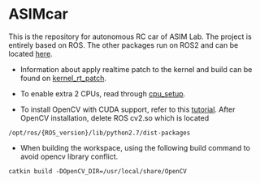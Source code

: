 # ASIMcar
This is the repository for autonomous RC car of ASIM Lab. The project is entirely based on ROS. The other packages run on ROS2 and can be located [here](https://github.com/xihuiwu/ASIMcar-ROS2).

* Information about apply realtime patch to the kernel and build can be found on [kernel_rt_patch](https://github.com/xihuiwu/ASIMcar/blob/master/docs/JetsonTX2_setup/kernel_rt_patch.md).

* To enable extra 2 CPUs, read through [cpu_setup](https://github.com/xihuiwu/ASIMcar/blob/master/docs/asimcar_setup/cpu_setup.md).

* To install OpenCV with CUDA support, refer to this [tutorial](https://github.com/xihuiwu/ASIMcar/blob/master/docs/JetsonTX2_setup/opencv_installation.md).
After OpenCV installation, delete ROS cv2.so which is located
```
/opt/ros/{ROS_version}/lib/python2.7/dist-packages
```
  
* When building the workspace, using the following build command to avoid opencv library conflict.
```
catkin build -DOpenCV_DIR=/usr/local/share/OpenCV
```
